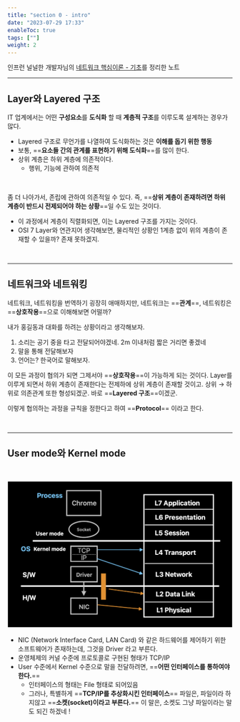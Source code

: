 ```yaml
---
title: "section 0 - intro"
date: "2023-07-29 17:33"
enableToc: true
tags: [""]
weight: 2
---
```


인프런 널널한 개발자님의 <a href='https://www.inflearn.com/course/%EB%84%A4%ED%8A%B8%EC%9B%8C%ED%81%AC-%ED%95%B5%EC%8B%AC%EC%9D%B4%EB%A1%A0-%EA%B8%B0%EC%B4%88' target='_blank'>네트워크 핵심이론 - 기초</a>를 정리한 노트

<hr>

## Layer와 Layered 구조

IT 업계에서는 어떤 **구성요소**를 **도식화** 할 때 **계층적 구조**를 이루도록 설계하는 경우가 많다.

- Layered 구조로 무언가를 나열하여 도식화하는 것은 **이해를 돕기 위한 행동**
- 보통, ==**요소들 간의 관계를 표현하기 위해 도식화**==를 많이 한다.
- 상위 계층은 하위 계층에 의존적이다. 
	- 행위, 기능에 관하여 의존적

<br>

좀 더 나아가서, 존립에 관하여 의존적일 수 있다. 즉, ==**상위 계층이 존재하려면 하위 계층이 반드시 전제되어야 하는 상황**==일 수도 있는 것이다.
- 이 과정에서 계층이 직렬화되면, 이는 Layered 구조를 가지는 것이다.
- OSI 7 Layer와 연관지어 생각해보면, 물리적인 상황인 1계층 없이 위의 계층이 존재할 수 있을까? 존재 못하겠지.

<br>

<hr>

## 네트워크와 네트워킹

네트워크, 네트워킹을 번역하기 굉장히 애매하지만, 네트워크는 ==**관계**==, 네트워킹은 ==**상호작용**==으로 이해해보면 어떨까?

내가 홍길동과 대화를 하려는 상황이라고 생각해보자.
1. 소리는 공기 중을 타고 전달되어야겠네. 2m 이내처럼 짧은 거리면 좋겠네
2. 말을 통해 전달해보자
3. 언어는? 한국어로 말해보자.

이 모든 과정이 협의가 되면 그제서야 ==**상호작용**==이 가능하게 되는 것이다. Layer를 이루게 되면서 하위 계층이 존재한다는 전제하에 상위 계층이 존재할 것이고. 상위 → 하위로 의존관계 또한 형성되겠군. 바로 ==**Layered 구조**==이겠군.

이렇게 협의하는 과정을 규칙을 정한다고 하여 ==**Protocol**== 이라고 한다.

<br>

<hr>

## User mode와 Kernel mode

<br>

![](brain/image/section0-1.png)

- NIC (Network Interface Card, LAN Card) 와 같은 하드웨어를 제어하기 위한 소프트웨어가 존재하는데, 그것을 Driver 라고 부른다.
- 운영체제의 커널 수준에 프로토콜로 구현된 형태가 TCP/IP
- User 수준에서 Kernel 수준으로 말을 전달하려면, ==**어떤 인터페이스를 통하여야 한다.**==
	- 인터페이스의 형태는 File 형태로 되어있음
	- 그러나, 특별하게 ==**TCP/IP를 추상화시킨 인터페이스**== 파일은, 파일이라 하지않고 ==**소켓(socket)이라고 부른다.**== 이 말은, 소켓도 그냥 파일이라는 말도 되긴 하겠네 !
